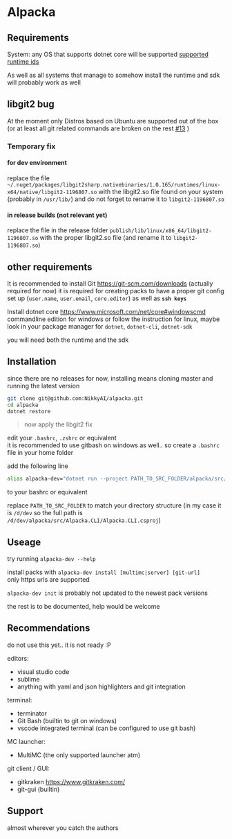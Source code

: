 # Alpacka

## Requirements

System: any OS that supports dotnet core will be supported [supported runtime ids](https://docs.microsoft.com/en-us/dotnet/articles/core/rid-catalog#windows-rids)

As well as all systems that manage to somehow install the runtime and sdk will probably work as well

## libgit2 bug

At the moment only Distros based on Ubuntu are supported out of the box (or at least all git related commands are broken on the rest [#13](https://github.com/NikkyAI/alpacka/issues/13) )

### Temporary fix

#### for dev environment

replace the file `~/.nuget/packages/libgit2sharp.nativebinaries/1.0.165/runtimes/linux-x64/native/libgit2-1196807.so` with the libgit2.so file found on your system (probably in `/usr/lib/`)
and do not forget to rename it to `libgit2-1196807.so`

#### in release builds (not relevant yet)

replace the file in the release folder
`publish/lib/linux/x86_64/libgit2-1196807.so`
with the proper libgit2.so file (and rename it to `libgit2-1196807.so`)


## other requirements

It is recommended to install Git https://git-scm.com/downloads (actually required for now)
it is required for creating packs to have a proper git config set up (`user.name`, `user.email`, `core.editor`) as well as **`ssh keys`**

Install dotnet core https://www.microsoft.com/net/core#windowscmd
commandline edition for windows or follow the instruction for linux, maybe look in your package manager for `dotnet`, `dotnet-cli`, `dotnet-sdk`

you will need both the runtime and the sdk

## Installation

since there are no releases for now, installing means cloning master and running the latest version

```bash
git clone git@github.com:NikkyAI/alpacka.git
cd alpacka
dotnet restore
```

> now apply the libgit2 fix

edit your `.bashrc`, `.zshrc` or equivalent   
it is recommended to use gitbash on windows as well.. so create a `.bashrc` file in your home folder

add the following line

```bash
alias alpacka-dev="dotnet run --project PATH_TO_SRC_FOLDER/alpacka/src/Alpacka.CLI/Alpacka.CLI.csproj"
```

to your bashrc or equivalent

replace `PATH_TO_SRC_FOLDER` to match your directory structure (in my case it is `/d/dev` so the full path is `/d/dev/alpacka/src/Alpacka.CLI/Alpacka.CLI.csproj`)

## Useage

try running `alpacka-dev --help`

install packs with `alpacka-dev install [multimc|server] [git-url]`   
only https urls are supported

`alpacka-dev init` is probably not updated to the newest pack versions

the rest is to be documented, help would be welcome

## Recommendations

do not use this yet.. it is not ready :P

editors:

- visual studio code
- sublime
- anything with yaml and json highlighters and git integration

terminal:

- terminator
- Git Bash (builtin to git on windows)
- vscode integrated terminal (can be configured to use git bash)

MC launcher:
- MultiMC (the only supported launcher atm)

git client / GUI:
- gitkraken https://www.gitkraken.com/
- git-gui (builtin)

## Support

almost wherever you catch the authors
